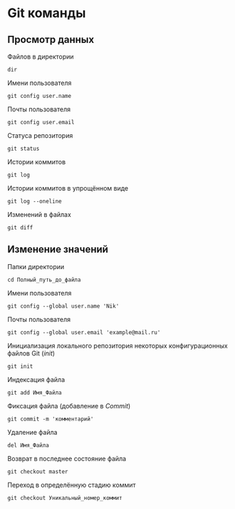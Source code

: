 # Git команды

## Просмотр данных

Файлов в директории
```text
dir
```
Имени пользователя
```text
git config user.name
```

Почты пользователя
```text
git config user.email
```

Статуса репозитория
```text
git status
```

Истории коммитов
```text
git log
```

Истории коммитов в упрощённом виде
```text
git log --oneline
```

Изменений в файлах
```text
git diff
```

## Изменение значений

Папки директории
```text
cd Полный_путь_до_файла
```

Имени пользователя
```text
git config --global user.name 'Nik'
```

Почты пользователя
```text
git config --global user.email 'example@mail.ru'
```

Инициализация локального репозитория некоторых конфигурационных файлов Git (_init_)
```text
git init
```

Индексация файла
```text
git add Имя_Файла
```

Фиксация файла (добавление в *Commit*)
```text
git commit -m 'комментарий'
```

Удаление файла
```text
del Имя_Файла
```

Возврат в последнее состояние файла
```text
git checkout master
```

Переход в определённую стадию коммит
```text
git checkout Уникальный_номер_коммит
```
